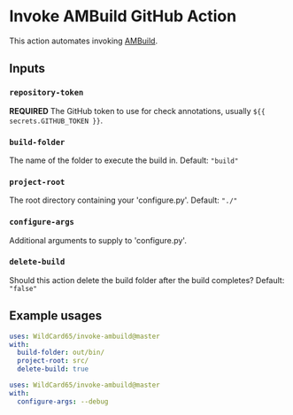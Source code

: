 # Invoke AMBuild GitHub Action

This action automates invoking [AMBuild](https://github.com/alliedmodders/ambuild).

## Inputs

### `repository-token`

**REQUIRED** The GitHub token to use for check annotations, usually `${{ secrets.GITHUB_TOKEN }}`.

### `build-folder`

The name of the folder to execute the build in. Default: `"build"`

### `project-root`

The root directory containing your 'configure.py'. Default: `"./"`

### `configure-args`

Additional arguments to supply to 'configure.py'.

### `delete-build`

Should this action delete the build folder after the build completes? Default: `"false"`

## Example usages

```yaml
uses: WildCard65/invoke-ambuild@master
with:
  build-folder: out/bin/
  project-root: src/
  delete-build: true
```

```yaml
uses: WildCard65/invoke-ambuild@master
with:
  configure-args: --debug
```
